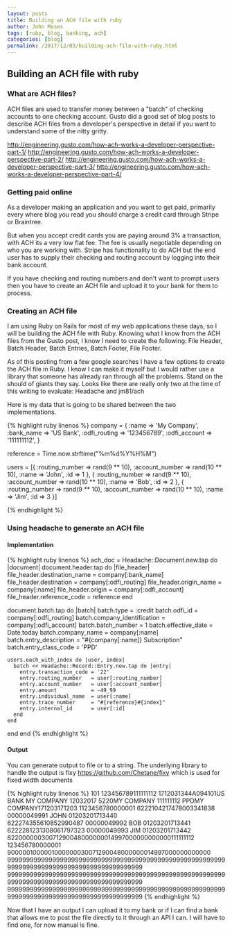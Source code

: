 ```yaml
---
layout: posts
title: Building an ACH file with ruby
author: John Moses
tags: [ruby, blog, banking, ach]
categories: [blog]
permalink: /2017/12/03/building-ach-file-with-ruby.html
---
```


## Building an ACH file with ruby

### What are ACH files?

ACH files are used to transfer money between a "batch" of checking accounts to one checking account.  Gusto did a good set of blog posts to describe ACH files from a developer's perspective in detail if you want to understand some of the nitty gritty.

http://engineering.gusto.com/how-ach-works-a-developer-perspective-part-1/
http://engineering.gusto.com/how-ach-works-a-developer-perspective-part-2/
http://engineering.gusto.com/how-ach-works-a-developer-perspective-part-3/
http://engineering.gusto.com/how-ach-works-a-developer-perspective-part-4/

### Getting paid online

As a developer making an application and you want to get paid, primarily every where blog you read you should charge a credit card through Stripe or Braintree.

But when you accept credit cards you are paying around 3% a transaction, with ACH its a very low flat fee.  The fee is usually negotiable depending on who you are working with.  Stripe has functionality to do ACH but the end user has to supply their checking and routing account by logging into their bank account.

If you have checking and routing numbers and don't want to prompt users then you have to create an ACH file and upload it to your bank for them to process.

### Creating an ACH file

I am using Ruby on Rails for most of my web applications these days, so I will be building the ACH file with Ruby.  Knowing what I know from the ACH files from the Gusto post, I know I need to create the following: File Header, Batch Header, Batch Entries, Batch Footer, File Footer.

As of this posting from a few google searches I have a few options to create the ACH file in Ruby.  I know I can make it myself but I would rather use a library that someone has already ran through all the problems.  Stand on the should of giants they say.  Looks like there are really only two at the time of this writing to evaluate: Headache and jm81/ach

Here is my data that is going to be shared between the two implementations.


{% highlight ruby linenos %}
company = {
  :name => 'My Company',
  :bank_name => 'US Bank',
  :odfi_routing => '123456789',
  :odfi_account => '111111112',
}

reference = Time.now.strftime("%m%d%Y%H%M")

users = [{
  :routing_number => rand(9 ** 10),
  :account_number => rand(10 ** 10),
  :name => 'John',
  :id => 1
}, {
  :routing_number => rand(9 ** 10),
  :account_number => rand(10 ** 10),
  :name => 'Bob',
  :id => 2
}, {
  :routing_number => rand(9 ** 10),
  :account_number => rand(10 ** 10),
  :name => 'Jim',
  :id => 3
}]

{% endhighlight %}

### Using headache to generate an ACH file

#### Implementation

{% highlight ruby linenos %}
ach_doc = Headache::Document.new.tap do |document|
  document.header.tap do |file_header|
    file_header.destination_name = company[:bank_name]
    file_header.destination      = company[:odfi_routing]
    file_header.origin_name      = company[:name]
    file_header.origin           = company[:odfi_account]
    file_header.reference_code   = reference
  end

  document.batch.tap do |batch|
    batch.type                   = :credit
    batch.odfi_id                = company[:odfi_routing]
    batch.company_identification = company[:odfi_account]
    batch.batch_number           = 1
    batch.effective_date         = Date.today
    batch.company_name           = company[:name]
    batch.entry_description      = "#{company[:name]} Subscription"
    batch.entry_class_code       = 'PPD'

    users.each_with_index do |user, index|
      batch << Headache::Record::Entry.new.tap do |entry|
        entry.transaction_code = '22'
        entry.routing_number   = user[:routing_number]
        entry.account_number   = user[:account_number]
        entry.amount           = -49_99
        entry.individual_name  = user[:name]
        entry.trace_number     = "#{reference}#{index}"
        entry.internal_id      = user[:id]
      end
    end
  end
end
{% endhighlight %}

#### Output

You can generate output to file or to a string.  The underlying library to handle the output is fixy https://github.com/Chetane/fixy which is used for fixed width documents

{% highlight ruby linenos %}
101 123456789111111112 1712031344A094101US BANK                MY COMPANY             12032017
5220MY COMPANY                          111111112 PPDMY COMPANY171203171203   1123456780000001
6222104217478003341838       00000049991              JOHN                    01203201713440  
622274355610852990487        00000049992              BOB                     01203201713441  
6222281231308061797323       00000049993              JIM                     01203201713442  
82200000030071290048000000014997000000000000111111112                          123456780000001
9000001000001000000030071290048000000014997000000000000                                       
9999999999999999999999999999999999999999999999999999999999999999999999999999999999999999999999
9999999999999999999999999999999999999999999999999999999999999999999999999999999999999999999999
9999999999999999999999999999999999999999999999999999999999999999999999999999999999999999999999
{% endhighlight %}

Now that I have an output I can upload it to my bank or if I can find a bank that allows me to post the file directly to it through an API I can.  I will have to find one, for now manual is fine.

